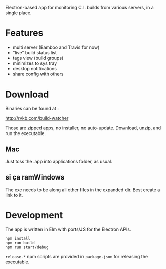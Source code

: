 Electron-based app for monitoring C.I. builds from various servers, in a single place.

# Features

* multi server (Bamboo and Travis for now)
* "live" build status list
* tags view (build groups)
* minimizes to sys tray
* desktop notifications
* share config with others

# Download

Binaries can be found at :

http://rvkb.com/build-watcher

Those are zipped apps, no installer, no auto-update.
Download, unzip, and run the executable.

## Mac

Just toss the .app into applications folder, as usual.

## si ça ramWindows

The exe needs to be along all other files in the expanded dir.
Best create a link to it.

# Development

The app is written in Elm with ports/JS for the Electron APIs.

    npm install
    npm run build
    npm run start/debug

`release-*` npm scripts are provided in `package.json` for releasing the executable.
